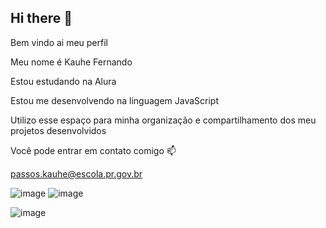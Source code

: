 ## Hi there 👋
Bem vindo ai meu perfil

Meu nome é Kauhe Fernando

Estou estudando na Alura

Estou me desenvolvendo na linguagem JavaScript

Utilizo esse espaço para minha organização e compartilhamento dos meu projetos desenvolvidos

Você pode entrar em contato comigo 📫

passos.kauhe@escola.pr.gov.br

![image](https://github.com/user-attachments/assets/7cfb869b-6bd7-4a94-a78e-59c83995b7df)
![image](https://github.com/user-attachments/assets/b7494cdc-c899-4794-b0f4-4f6f0eb6fe5c)

![image](https://github.com/user-attachments/assets/3adfe96c-c119-4e4c-aacd-21e33bda4570)

